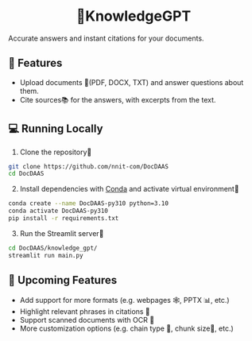 <h1 align="center">
📖KnowledgeGPT
</h1>

Accurate answers and instant citations for your documents.

## 🔧 Features

- Upload documents 📁(PDF, DOCX, TXT) and answer questions about them.
- Cite sources📚 for the answers, with excerpts from the text.

## 💻 Running Locally

1. Clone the repository📂

```bash
git clone https://github.com/nnit-com/DocDAAS
cd DocDAAS
```

2. Install dependencies with [Conda](https://conda.io/projects/conda/en/latest/user-guide/getting-started.html) and activate virtual environment🔨

```bash
conda create --name DocDAAS-py310 python=3.10
conda activate DocDAAS-py310
pip install -r requirements.txt
```

3. Run the Streamlit server🚀

```bash
cd DocDAAS/knowledge_gpt/
streamlit run main.py
```

## 🚀 Upcoming Features

- Add support for more formats (e.g. webpages 🕸️, PPTX 📊, etc.)
- Highlight relevant phrases in citations 🔦
- Support scanned documents with OCR 📝
- More customization options (e.g. chain type 🔗, chunk size📏, etc.)
